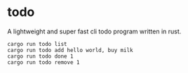 # todo

A lightweight and super fast cli todo program written in rust.

```
cargo run todo list
cargo run todo add hello world, buy milk
cargo run todo done 1
cargo run todo remove 1
```
